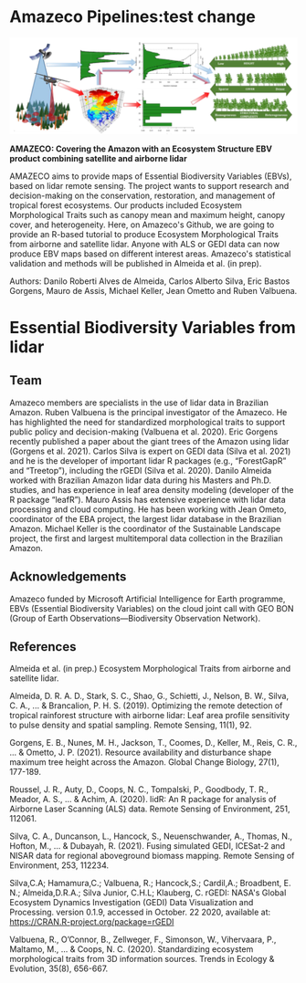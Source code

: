 # Amazeco Pipelines:test change 

![](https://github.com/DRAAlmeida/AMAZECO/blob/main/AmazecoFigure.png)<br/>

**AMAZECO: Covering the Amazon with an Ecosystem Structure EBV product combining satellite and airborne lidar**

AMAZECO aims to provide maps of Essential Biodiversity Variables (EBVs), based on lidar remote sensing. The project wants to support research and decision-making on the conservation, restoration, and management of tropical forest ecosystems. Our products included Ecosystem Morphological Traits such as canopy mean and maximum height, canopy cover, and heterogeneity. Here, on Amazeco's Github, we are going to provide an R-based tutorial to produce Ecosystem Morphological Traits from airborne and satellite lidar. Anyone with ALS or GEDI data can now produce EBV maps based on different interest areas. Amazeco's statistical validation and methods will be published in Almeida et al. (in prep).
   
Authors: Danilo Roberti Alves de Almeida, Carlos Alberto Silva, Eric Bastos Gorgens, Mauro de Assis, Michael Keller, Jean Ometto and Ruben Valbuena.

# Essential Biodiversity Variables from lidar

## Team

Amazeco members are specialists in the use of lidar data in Brazilian Amazon. Ruben Valbuena is the principal investigator of the Amazeco. He has highlighted the need for standardized morphological traits to support public policy and decision-making (Valbuena et al. 2020). Eric Gorgens recently published a paper about the giant trees of the Amazon using lidar (Gorgens et al. 2021). Carlos Silva is expert on GEDI data (Silva et al. 2021) and he is the developer of important lidar R packages (e.g., “ForestGapR” and “Treetop”), including the rGEDI (Silva et al. 2020). Danilo Almeida worked with Brazilian Amazon lidar data during his Masters and Ph.D. studies, and has experience in leaf area density modeling (developer of the R package “leafR”). Mauro Assis has extensive experience with lidar data processing and cloud computing. He has been working with Jean Ometo, coordinator of the EBA project, the largest lidar database in the Brazilian Amazon. Michael Keller is the coordinator of the Sustainable Landscape project, the first and largest multitemporal data collection in the Brazilian Amazon. 

## Acknowledgements
Amazeco funded by Microsoft Artificial Intelligence for Earth programme, EBVs (Essential Biodiversity Variables) on the cloud joint call with
GEO BON (Group of Earth Observations—Biodiversity Observation Network).

## References

Almeida et al. (in prep.) Ecosystem Morphological Traits from airborne and satellite lidar.

Almeida, D. R. A. D., Stark, S. C., Shao, G., Schietti, J., Nelson, B. W., Silva, C. A., ... & Brancalion, P. H. S. (2019). Optimizing the remote detection of tropical rainforest structure with airborne lidar: Leaf area profile sensitivity to pulse density and spatial sampling. Remote Sensing, 11(1), 92.

Gorgens, E. B., Nunes, M. H., Jackson, T., Coomes, D., Keller, M., Reis, C. R., ... & Ometto, J. P. (2021). Resource availability and disturbance shape maximum tree height across the Amazon. Global Change Biology, 27(1), 177-189.

Roussel, J. R., Auty, D., Coops, N. C., Tompalski, P., Goodbody, T. R., Meador, A. S., ... & Achim, A. (2020). lidR: An R package for analysis of Airborne Laser Scanning (ALS) data. Remote Sensing of Environment, 251, 112061.

Silva, C. A., Duncanson, L., Hancock, S., Neuenschwander, A., Thomas, N., Hofton, M., ... & Dubayah, R. (2021). Fusing simulated GEDI, ICESat-2 and NISAR data for regional aboveground biomass mapping. Remote Sensing of Environment, 253, 112234.

Silva,C.A; Hamamura,C.; Valbuena, R.; Hancock,S.; Cardil,A.; Broadbent, E. N.; Almeida,D.R.A.; Silva Junior, C.H.L; Klauberg, C. rGEDI: NASA's Global Ecosystem Dynamics Investigation (GEDI) Data Visualization and Processing. version 0.1.9, accessed in October. 22 2020, available at: https://CRAN.R-project.org/package=rGEDI

Valbuena, R., O’Connor, B., Zellweger, F., Simonson, W., Vihervaara, P., Maltamo, M., ... & Coops, N. C. (2020). Standardizing ecosystem morphological traits from 3D information sources. Trends in Ecology & Evolution, 35(8), 656-667.



